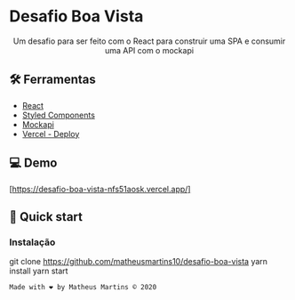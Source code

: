 # Desafio Boa Vista

<p align="center">Um desafio para ser feito com o React para construir uma SPA e consumir uma API com o mockapi</p>


## 🛠 Ferramentas

- [React](https://reactjs.org/)
- [Styled Components](https://styled-components.com/)
- [Mockapi](https://www.mockapi.io/)
- [Vercel - Deploy](https://vercel.com/)

## 💻 Demo

[https://desafio-boa-vista-nfs51aosk.vercel.app/]

## 🚀 Quick start

### Instalação

git clone https://github.com/matheusmartins10/desafio-boa-vista
yarn install
yarn start

`Made with ❤ by Matheus Martins © 2020`

